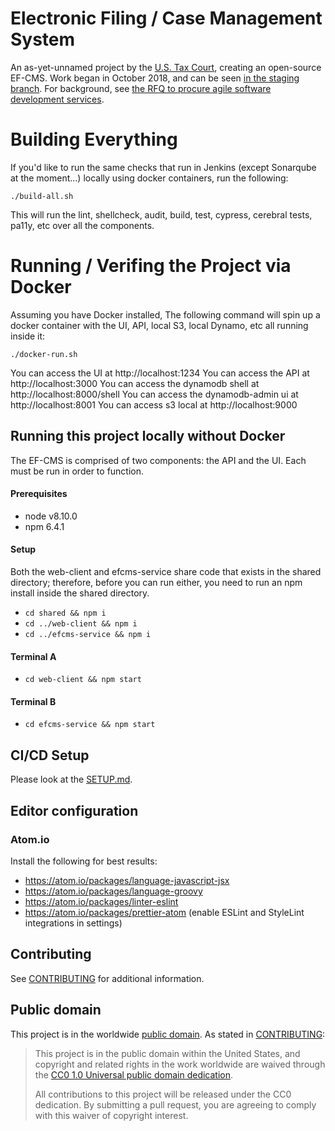# Electronic Filing / Case Management System

An as-yet-unnamed project by the [U.S. Tax Court](https://ustaxcourt.gov/), creating an open-source EF-CMS. Work began in October 2018, and can be seen [in the staging branch](https://github.com/ustaxcourt/ef-cms/tree/staging). For background, see [the RFQ to procure agile software development services](https://github.com/ustaxcourt/case-management-rfq).

# Building Everything
If you'd like to run the same checks that run in Jenkins (except Sonarqube at the moment...) locally using docker containers, run the following:

`./build-all.sh`

This will run the lint, shellcheck, audit, build, test, cypress, cerebral tests, pa11y, etc over all the components.

# Running / Verifing the Project via Docker

Assuming you have Docker installed, The following command will spin up a docker container with the UI, API, local S3, local Dynamo, etc all running inside it:

`./docker-run.sh`

You can access the UI at  http://localhost:1234
You can access the API at http://localhost:3000
You can access the dynamodb shell at http://localhost:8000/shell
You can access the dynamodb-admin ui at http://localhost:8001
You can access s3 local at http://localhost:9000

## Running this project locally without Docker

The EF-CMS is comprised of two components: the API and the UI. Each must be run in order to function.

#### Prerequisites
- node v8.10.0
- npm 6.4.1

#### Setup

Both the web-client and efcms-service share code that exists in the shared directory; therefore, before you can run either, you need to run an npm install inside the shared directory.

- `cd shared && npm i`
- `cd ../web-client && npm i`
- `cd ../efcms-service && npm i`

#### Terminal A
- `cd web-client && npm start`

#### Terminal B
- `cd efcms-service && npm start`

## CI/CD Setup

Please look at the [SETUP.md](SETUP.md).

## Editor configuration

### Atom.io

Install the following for best results:

- https://atom.io/packages/language-javascript-jsx
- https://atom.io/packages/language-groovy
- https://atom.io/packages/linter-eslint
- https://atom.io/packages/prettier-atom (enable ESLint and StyleLint integrations in settings)

## Contributing

See [CONTRIBUTING](CONTRIBUTING.md) for additional information.

## Public domain

This project is in the worldwide [public domain](LICENSE.md). As stated in [CONTRIBUTING](CONTRIBUTING.md):

> This project is in the public domain within the United States, and copyright and related rights in the work worldwide are waived through the [CC0 1.0 Universal public domain dedication](https://creativecommons.org/publicdomain/zero/1.0/).
>
> All contributions to this project will be released under the CC0 dedication. By submitting a pull request, you are agreeing to comply with this waiver of copyright interest.

